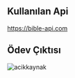 

## Kullanılan Api


https://bible-api.com

## Ödev Çıktısı

![acikkaynak](https://user-images.githubusercontent.com/77458312/196735755-98991fdf-c4dd-4e14-b366-d9527d02a71f.png)

